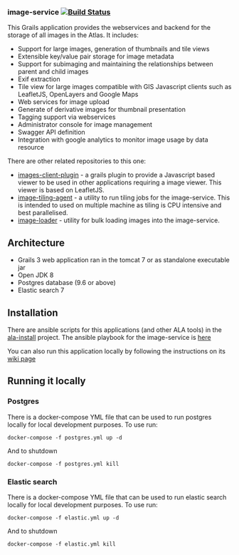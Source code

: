 ### image-service   [![Build Status](https://travis-ci.org/AtlasOfLivingAustralia/image-service.svg?branch=master)](https://travis-ci.org/AtlasOfLivingAustralia/image-service)

This Grails application provides the webservices and backend for the storage of all images in the Atlas.
It includes:

* Support for large images, generation of thumbnails and tile views
* Extensible key/value pair storage for image metadata
* Support for subimaging and maintaining the relationships between parent and child images
* Exif extraction
* Tile view for large images compatible with GIS Javascript clients such as LeafletJS, OpenLayers and Google Maps
* Web services for image upload
* Generate of derivative images for thumbnail presentation
* Tagging support via webservices
* Administrator console for image management
* Swagger API definition
* Integration with google analytics to monitor image usage by data resource

There are other related repositories to this one:
* [images-client-plugin](https://github.com/AtlasOfLivingAustralia/images-client-plugin) - a grails plugin to provide a Javascript based viewer to be used in other applications requiring a image viewer. This viewer is based on LeafletJS.
* [image-tiling-agent](https://github.com/AtlasOfLivingAustralia/image-tiling-agent) - a utility to run tiling jobs for the image-service. This is intended to used on multiple machine as tiling is CPU intensive and best parallelised.
* [image-loader](https://github.com/AtlasOfLivingAustralia/image-loader) - utility for bulk loading images into the image-service.

## Architecture

* Grails 3 web application ran in the tomcat 7 or as standalone executable jar
* Open JDK 8
* Postgres database (9.6 or above)
* Elastic search 7

## Installation

There are ansible scripts for this applications (and other ALA tools) in the [ala-install](https://github.com/AtlasOfLivingAustralia/ala-install) project. The ansible playbook for the image-service is [here](https://github.com/AtlasOfLivingAustralia/ala-install/blob/master/ansible/image-service.yml)

You can also run this application locally by following the instructions on its [wiki page](https://github.com/AtlasOfLivingAustralia/image-service/wiki)

## Running it locally

### Postgres
There is a docker-compose YML file that can be used to run postgres locally for local development purposes.
To use run:
```$xslt
docker-compose -f postgres.yml up -d
```
And to shutdown
```$xslt
docker-compose -f postgres.yml kill
```

### Elastic search
There is a docker-compose YML file that can be used to run elastic search locally for local development purposes.
To use run:
```$xslt
docker-compose -f elastic.yml up -d
```
And to shutdown
```$xslt
docker-compose -f elastic.yml kill
```
